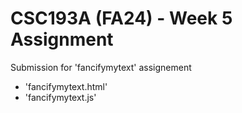 # CSC193A (FA24) - Week 5 Assignment
Submission for 'fancifymytext' assignement
- 'fancifymytext.html'
- 'fancifymytext.js'
